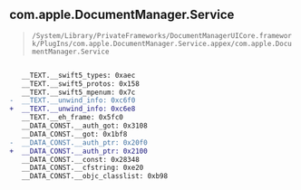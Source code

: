 ## com.apple.DocumentManager.Service

> `/System/Library/PrivateFrameworks/DocumentManagerUICore.framework/PlugIns/com.apple.DocumentManager.Service.appex/com.apple.DocumentManager.Service`

```diff

   __TEXT.__swift5_types: 0xaec
   __TEXT.__swift5_protos: 0x158
   __TEXT.__swift5_mpenum: 0x7c
-  __TEXT.__unwind_info: 0xc6f0
+  __TEXT.__unwind_info: 0xc6e8
   __TEXT.__eh_frame: 0x5fc0
   __DATA_CONST.__auth_got: 0x3108
   __DATA_CONST.__got: 0x1bf8
-  __DATA_CONST.__auth_ptr: 0x20f0
+  __DATA_CONST.__auth_ptr: 0x2100
   __DATA_CONST.__const: 0x28348
   __DATA_CONST.__cfstring: 0xe20
   __DATA_CONST.__objc_classlist: 0xb98

```
